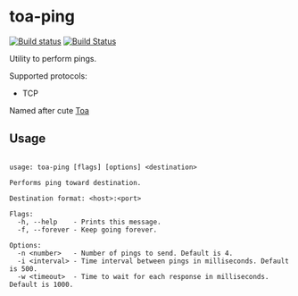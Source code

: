 # toa-ping

[![Build status](https://ci.appveyor.com/api/projects/status/19begg2drvh0630n/branch/master?svg=true)](https://ci.appveyor.com/project/DoumanAsh/toa-ping/branch/master)
[![Build Status](https://travis-ci.org/DoumanAsh/toa-ping.svg?branch=master)](https://travis-ci.org/DoumanAsh/toa-ping)

Utility to perform pings.

Supported protocols:
* TCP

Named after cute [Toa](https://vndb.org/c34928)

## Usage

```

usage: toa-ping [flags] [options] <destination>

Performs ping toward destination.

Destination format: <host>:<port>

Flags:
  -h, --help    - Prints this message.
  -f, --forever - Keep going forever.

Options:
  -n <number>   - Number of pings to send. Default is 4.
  -i <interval> - Time interval between pings in milliseconds. Default is 500.
  -w <timeout>  - Time to wait for each response in milliseconds. Default is 1000.
```
